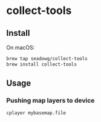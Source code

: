 # collect-tools

## Install

On macOS:

```bash
brew tap seadowg/collect-tools
brew install collect-tools
```

## Usage

### Pushing map layers to device

```bash
cplayer mybasemap.file
```